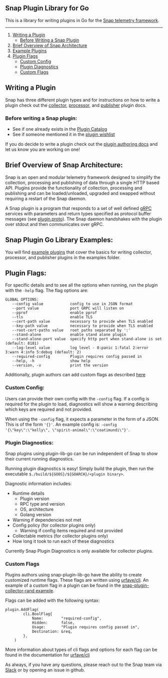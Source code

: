 ## Snap Plugin Library for Go

This is a library for writing plugins in Go for the [Snap telemetry framework](https://github.com/intelsdi-x/snap). 

----

1. [Writing a Plugin](#writing-a-plugin)
    * [Before Writing a Snap Plugin](#before-writing-a-snap-plugin)
2.  [Brief Overview of Snap Architecture](#brief-overview-of-snap-architecture)
3. [Example Plugins](#snap-plugin-go-library-examples)
4. [Plugin Flags](#plugin-flags)
    * [Custom Config](#custom-config)
    * [Plugin Diagnostics](#plugin-diagnostics)
    * [Custom Flags](#custom-flags)

## Writing a Plugin

Snap has three different plugin types and for instructions on how to write a plugin check out the [collector](/examples/snap-plugin-collector-rand/README.md), [processor](examples/snap-plugin-processor-reverse/README.md), and [publisher](examples/snap-plugin-publisher-file/README.md) plugin docs.

### Before writing a Snap plugin:

* See if one already exists in the [Plugin Catalog](https://github.com/intelsdi-x/snap/blob/master/docs/PLUGIN_CATALOG.md) 
* See if someone mentioned it in the [plugin wishlist](https://github.com/intelsdi-x/snap/blob/master/docs/PLUGIN_CATALOG.md#wishlist)

If you do decide to write a plugin check out the [plugin authoring docs](https://github.com/intelsdi-x/snap/blob/master/docs/PLUGIN_AUTHORING.md#plugin-authoring) and let us know you are working on one!

## Brief Overview of Snap Architecture:

Snap is an open and modular telemetry framework designed to simplify the collection, processing and publishing of data through a single HTTP based API. Plugins provide the functionality of collection, processing and publishing and can be loaded/unloaded, upgraded and swapped without requiring a restart of the Snap daemon.

A Snap plugin is a program that responds to a set of well defined [gRPC](http://www.grpc.io/) services with parameters and return types specified as protocol buffer messages (see [plugin.proto](https://github.com/intelsdi-x/snap/blob/master/control/plugin/rpc/plugin.proto)). The Snap daemon handshakes with the plugin over stdout and then communicates over gRPC.


## Snap Plugin Go Library Examples:

You will find [example plugins](examples) that cover the basics for writing collector, processor, and publisher plugins in the examples folder.


## Plugin Flags:

For specific details and to see all the options when running, run the plugin with the `-help` flag. The flag options are:
```
GLOBAL OPTIONS:
   --config value            config to use in JSON format
   --port value              port GRPC will listen on
   --pprof                   enable pprof
   --tls                     enable TLS
   --cert-path value         necessary to provide when TLS enabled
   --key-path value          necessary to provide when TLS enabled
   --root-cert-paths value   root paths separated by ':'
   --stand-alone             enable stand alone plugin
   --stand-alone-port value  specify http port when stand-alone is set (default: 8181)
   --log-level value         log level - 0:panic 1:fatal 2:error 3:warn 4:info 5:debug (default: 2)
   --required-config         Plugin requires config passed in
   --help, -h                show help
   --version, -v             print the version
```

Additionally, plugin authors can add custom flags as described [here](#custom-flags)

### Custom Config:

Users can provide their own config with the `-config` flag. If a config is required for the plugin to load, diagnostics will show a warning describing which keys are required and not provided.

When using the `-config` flag, it expects a parameter in the form of a JSON. This is of the form `'{}'`. An example config is: `-config '{\"key\":\"kelly\", \"spirit-animal\":\"coatimundi\"}'`.

### Plugin Diagnostics:

Snap plugins using plugin-lib-go can be run independent of Snap to show their current running diagnostics. 

Running plugin diagnostics is easy! Simply build the plugin, then run the executable `$./build/${GOOS}/${GOARCH}/<plugin binary>`.

Diagnostic information includes:
* Runtime details
    * Plugin version
    * RPC type and version
    * OS, architecture
    * Golang version
* Warning if dependencies not met
* Config policy (for collector plugins only)
    * Warning if config items required and not provided
* Collectable metrics (for collector plugins only)
* How long it took to run each of these diagnostics

Currently Snap Plugin Diagnostics is only available for collector plugins.

### Custom Flags

Plugins authors using snap-plugin-lib-go have the ability to create customized runtime flags. These flags are written using [urfave/cli](https://github.com/urfave/cli). An example of a custom flag in a plugin can be found in the [snap-plugin-collector-rand example](./examples/snap-plugin-collector-rand/rand/rand.go).

Flags can be added with the following syntax:

```
plugin.AddFlag(
		cli.BoolFlag{
			Name:        "required-config",
			Hidden:      false,
			Usage:       "Plugin requires config passed in",
			Destination: &req,
		},
	)
```

More information about types of cli flags and options for each flag can be found in the documentation for [urfave/cli](https://github.com/urfave/cli)


As always, if you have any questions, please reach out to the Snap team via [Slack](https://intelsdi-x.herokuapp.com/) or by opening an issue in github. 